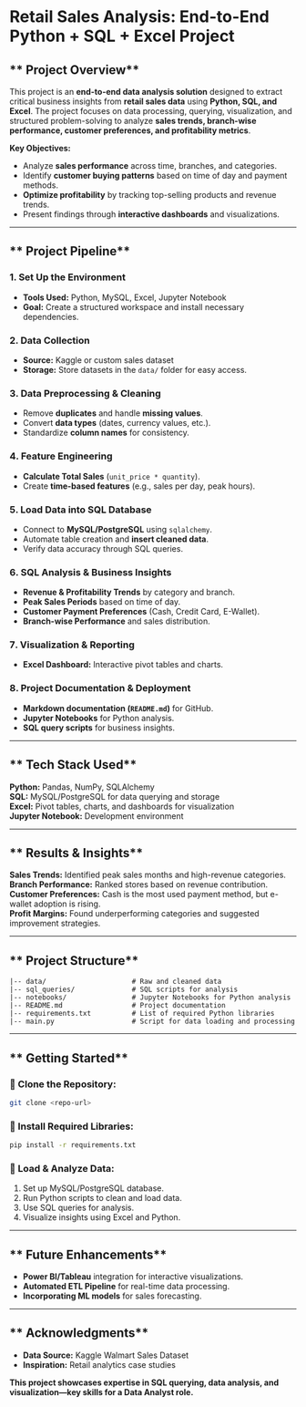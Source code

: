 # **Retail Sales Analysis: End-to-End Python + SQL + Excel Project**

## ** Project Overview**
This project is an **end-to-end data analysis solution** designed to extract critical business insights from **retail sales data** using **Python, SQL, and Excel**. The project focuses on data processing, querying, visualization, and structured problem-solving to analyze **sales trends, branch-wise performance, customer preferences, and profitability metrics**.

 **Key Objectives:**
- Analyze **sales performance** across time, branches, and categories.
- Identify **customer buying patterns** based on time of day and payment methods.
- **Optimize profitability** by tracking top-selling products and revenue trends.
- Present findings through **interactive dashboards** and visualizations.

---
## ** Project Pipeline**
### **1️. Set Up the Environment**
- **Tools Used:** Python, MySQL, Excel, Jupyter Notebook
- **Goal:** Create a structured workspace and install necessary dependencies.

### **2️. Data Collection**
- **Source:** Kaggle or custom sales dataset
- **Storage:** Store datasets in the `data/` folder for easy access.

### **3️. Data Preprocessing & Cleaning**
- Remove **duplicates** and handle **missing values**.
- Convert **data types** (dates, currency values, etc.).
- Standardize **column names** for consistency.

### **4️. Feature Engineering**
- **Calculate Total Sales** (`unit_price * quantity`).
- Create **time-based features** (e.g., sales per day, peak hours).

### **5️. Load Data into SQL Database**
- Connect to **MySQL/PostgreSQL** using `sqlalchemy`.
- Automate table creation and **insert cleaned data**.
- Verify data accuracy through SQL queries.

### **6️. SQL Analysis & Business Insights**
- **Revenue & Profitability Trends** by category and branch.
- **Peak Sales Periods** based on time of day.
- **Customer Payment Preferences** (Cash, Credit Card, E-Wallet).
- **Branch-wise Performance** and sales distribution.

### **7️. Visualization & Reporting**
- **Excel Dashboard:** Interactive pivot tables and charts.

### **8️. Project Documentation & Deployment**
- **Markdown documentation (`README.md`)** for GitHub.
- **Jupyter Notebooks** for Python analysis.
- **SQL query scripts** for business insights.

---
## ** Tech Stack Used**
 **Python:** Pandas, NumPy, SQLAlchemy  
 **SQL:** MySQL/PostgreSQL for data querying and storage  
 **Excel:** Pivot tables, charts, and dashboards for visualization  
 **Jupyter Notebook:** Development environment  

---
## ** Results & Insights**
 **Sales Trends:** Identified peak sales months and high-revenue categories.  
 **Branch Performance:** Ranked stores based on revenue contribution.  
 **Customer Preferences:** Cash is the most used payment method, but e-wallet adoption is rising.  
 **Profit Margins:** Found underperforming categories and suggested improvement strategies.  

---
## ** Project Structure**
```
|-- data/                     # Raw and cleaned data
|-- sql_queries/              # SQL scripts for analysis
|-- notebooks/                # Jupyter Notebooks for Python analysis
|-- README.md                 # Project documentation
|-- requirements.txt          # List of required Python libraries
|-- main.py                   # Script for data loading and processing
```

---
## ** Getting Started**
### **🔹 Clone the Repository:**
```bash
git clone <repo-url>
```
### **🔹 Install Required Libraries:**
```bash
pip install -r requirements.txt
```
### **🔹 Load & Analyze Data:**
1. Set up MySQL/PostgreSQL database.
2. Run Python scripts to clean and load data.
3. Use SQL queries for analysis.
4. Visualize insights using Excel and Python.

---
## ** Future Enhancements**
- **Power BI/Tableau** integration for interactive visualizations.
- **Automated ETL Pipeline** for real-time data processing.
- **Incorporating ML models** for sales forecasting.

---
## ** Acknowledgments**
- **Data Source:** Kaggle Walmart Sales Dataset
- **Inspiration:** Retail analytics case studies

 **This project showcases expertise in SQL querying, data analysis, and visualization—key skills for a Data Analyst role.** 


